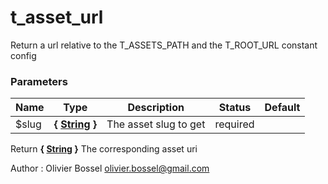 # t_asset_url

Return a url relative to the T_ASSETS_PATH and the T_ROOT_URL constant config



### Parameters
Name  |  Type  |  Description  |  Status  |  Default
------------  |  ------------  |  ------------  |  ------------  |  ------------
$slug  |  **{ [String](http://php.net/manual/en/language.types.string.php) }**  |  The asset slug to get  |  required  |

Return **{ [String](http://php.net/manual/en/language.types.string.php) }** The corresponding asset uri

Author : Olivier Bossel [olivier.bossel@gmail.com](mailto:olivier.bossel@gmail.com)